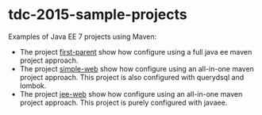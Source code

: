 # tdc-2015-sample-projects

Examples of Java EE 7 projects using Maven:
 - The project [first-parent](https://github.com/Marcos/tdc-2015-sample-projects/tree/master/first-parent) show how configure using a full java ee maven project approach.
 - The project [simple-web](https://github.com/Marcos/tdc-2015-sample-projects/tree/master/simple-web) show how configure using an all-in-one maven project approach. This project is also configured with querydsql and lombok.
 - The project [jee-web](https://github.com/Marcos/tdc-2015-sample-projects/tree/master/simple-web) show how configure using an all-in-one maven project approach. This project is purely configured with javaee.
 
